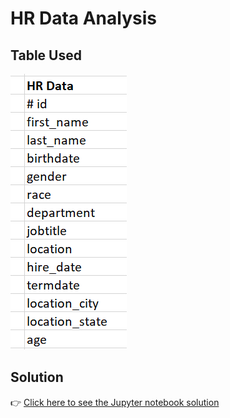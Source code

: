 # HR Data Analysis

## Table Used

![изображение](https://raw.githubusercontent.com/davidbhadana/Jupyter_Notebooks/main/Other%20Files/HR.PNG)

## Solution

👉 [Click here to see the Jupyter notebook solution](https://nbviewer.org/github/davidbhadana/Jupyter_Notebooks/blob/main/HR%20Data%20Analysis.ipynb)
